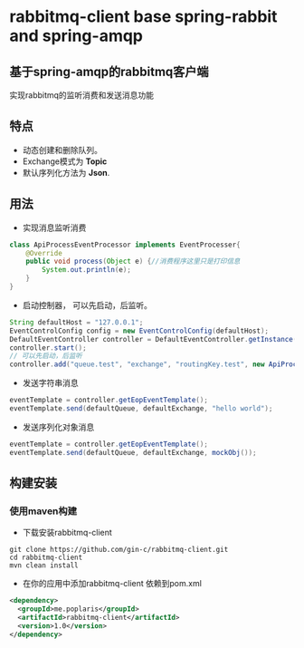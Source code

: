 rabbitmq-client base spring-rabbit and spring-amqp
================

基于spring-amqp的rabbitmq客户端
--------------
实现rabbitmq的监听消费和发送消息功能

## 特点

- 动态创建和删除队列。
- Exchange模式为 **Topic**
- 默认序列化方法为 **Json**.

用法
--------------------------------------------------

- 实现消息监听消费

```java
class ApiProcessEventProcessor implements EventProcesser{
    @Override
    public void process(Object e) {//消费程序这里只是打印信息
        System.out.println(e);
    }
}
```

- 启动控制器， 可以先启动，后监听。

```java
String defaultHost = "127.0.0.1";
EventControlConfig config = new EventControlConfig(defaultHost);
DefaultEventController controller = DefaultEventController.getInstance(config);
controller.start();
// 可以先启动，后监听
controller.add("queue.test", "exchange", "routingKey.test", new ApiProcessEventProcessor());
```

- 发送字符串消息

```java
eventTemplate = controller.getEopEventTemplate();
eventTemplate.send(defaultQueue, defaultExchange, "hello world");
```

- 发送序列化对象消息

```java
eventTemplate = controller.getEopEventTemplate();
eventTemplate.send(defaultQueue, defaultExchange, mockObj());
```

构建安装
-----------------------------------------------

### 使用maven构建

- 下载安装rabbitmq-client

```shell
git clone https://github.com/gin-c/rabbitmq-client.git
cd rabbitmq-client
mvn clean install
```

- 在你的应用中添加rabbitmq-client 依赖到pom.xml

```xml
<dependency>
  <groupId>me.poplaris</groupId>
  <artifactId>rabbitmq-client</artifactId>
  <version>1.0</version>
</dependency>
```

